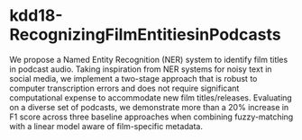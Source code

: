 # kdd18-RecognizingFilmEntitiesinPodcasts

We propose a Named Entity Recognition (NER) system
to identify film titles in podcast audio. Taking inspiration from NER
systems for noisy text in social media, we implement a two-stage
approach that is robust to computer transcription errors and does
not require significant computational expense to accommodate
new film titles/releases. Evaluating on a diverse set of podcasts,
we demonstrate more than a 20% increase in F1 score across three
baseline approaches when combining fuzzy-matching with a linear
model aware of film-specific metadata.
